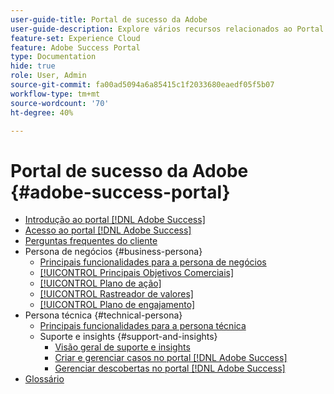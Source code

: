 ```yaml
---
user-guide-title: Portal de sucesso da Adobe
user-guide-description: Explore vários recursos relacionados ao Portal de sucesso do Adobe para obter mais detalhes.
feature-set: Experience Cloud
feature: Adobe Success Portal
type: Documentation
hide: true
role: User, Admin
source-git-commit: fa00ad5094a6a85415c1f2033680eaedf05f5b07
workflow-type: tm+mt
source-wordcount: '70'
ht-degree: 40%

---
```



# Portal de sucesso da Adobe {#adobe-success-portal}

- [Introdução ao portal  [!DNL Adobe Success] ](/help/adobe-success-portal/adobe-success-portal-introduction.md)
- [Acesso ao portal  [!DNL Adobe Success] ](/help/adobe-success-portal/access-to-the-adobe-success-portal.md)
- [Perguntas frequentes do cliente](/help/adobe-success-portal/adobe-success-portal-customer-faq.md)
- Persona de negócios {#business-persona}
   - [Principais funcionalidades para a persona de negócios](/help/adobe-success-portal/business-persona/key-functionalities-for-business-persona.md)
   - [[!UICONTROL Principais Objetivos Comerciais]](/help/adobe-success-portal/business-persona/key-business-objectives.md)
   - [[!UICONTROL Plano de ação]](/help/adobe-success-portal/business-persona/action-plan.md)
   - [[!UICONTROL Rastreador de valores]](/help/adobe-success-portal/business-persona/value-tracker.md)
   - [[!UICONTROL Plano de engajamento]](/help/adobe-success-portal/business-persona/engagement-plan.md)
- Persona técnica {#technical-persona}
   - [Principais funcionalidades para a persona técnica](/help/adobe-success-portal/technical-persona/key-functionalities-for-technical-persona.md)
   - Suporte e insights {#support-and-insights}
      - [Visão geral de suporte e insights](/help/adobe-success-portal/technical-persona/support-and-insights/support-and-insights-overview.md)
      - [Criar e gerenciar casos no portal  [!DNL Adobe Success] ](/help/adobe-success-portal/technical-persona/support-and-insights/create-and-manage-cases-in-the-adobe-success-portal.md)
      - [Gerenciar descobertas no portal  [!DNL Adobe Success] ](/help/adobe-success-portal/technical-persona/support-and-insights/manage-findings-adobe-success-portal.md)
- [Glossário](/help/adobe-success-portal/glossary.md)
